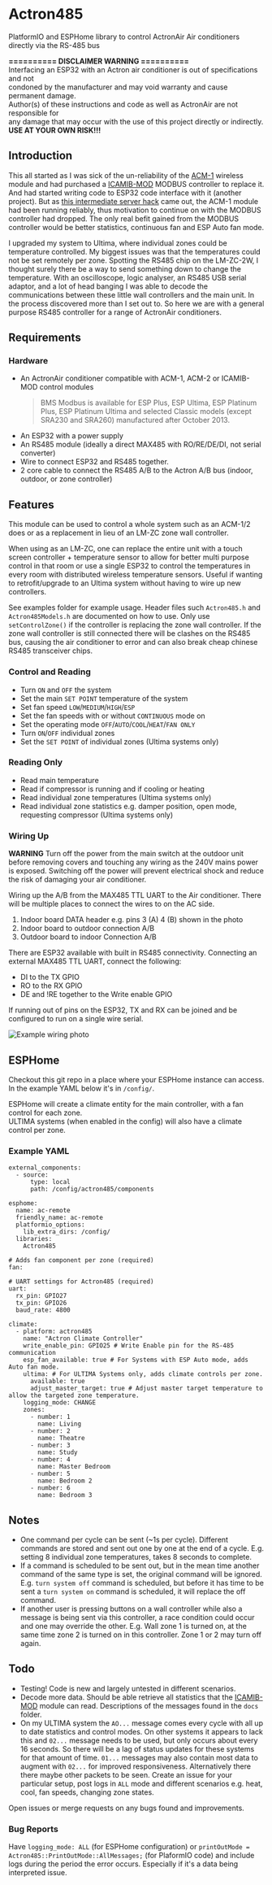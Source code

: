 # Actron485
PlatformIO and ESPHome library to control ActronAir Air conditioners directly via the RS-485 bus

**========== DISCLAIMER WARNING ==========**  
Interfacing an ESP32 with an Actron air conditioner is out of specifications and not    
condoned by the manufacturer and may void warranty and cause permanent damage.   
Author(s) of these instructions and code as well as ActronAir are not responsible for   
any damage that may occur with the use of this project directly or indirectly.   
**USE AT YOUR OWN RISK!!!**

## Introduction
This all started as I was sick of the un-reliability of the [ACM-1](https://www.manualslib.com/manual/1654680/Actronair-Acm-1.html) wireless module and had purchased a [ICAMIB-MOD](https://actronair.com.au/wp-content/uploads/2020/12/9590-3012-ICAMIB-MOD-Installation-and-Comm-Guide.pdf) MODBUS controller to replace it. And had started writing code to ESP32 code interface with it (another project). But as [this intermediate server hack](https://blog.mikejmcguire.com/2018/12/19/actronconnect-and-home-assistant/) came out, the ACM-1 module had been running reliably, thus motivation to continue on with the MODBUS controller had dropped. The only real befit gained from the MODBUS controller would be better statistics, continuous fan and ESP Auto fan mode.

I upgraded my system to Ultima, where individual zones could be temperature controlled. My biggest issues was that the temperatures could not be set remotely per zone. Spotting the RS485 chip on the LM-ZC-2W, I thought surely there be a way to send something down to change the temperature. With an oscilloscope, logic analyser, an RS485 USB serial adaptor, and a lot of head banging I was able to decode the communications between these little wall controllers and the main unit. In the process discovered more than I set out to. So here we are with a general purpose RS485 controller for a range of ActronAir conditioners.

## Requirements
### Hardware
* An ActronAir conditioner compatible with ACM-1, ACM-2 or ICAMIB-MOD control modules
   > BMS Modbus is available for ESP Plus, ESP Ultima, ESP Platinum Plus, ESP Platinum Ultima and selected Classic models (except SRA230 and SRA260) manufactured after October 2013.
* An ESP32 with a power supply
* An RS485 module (ideally a direct MAX485 with RO/RE/DE/DI, not serial converter)
* Wire to connect ESP32 and RS485 together.
* 2 core cable to connect the RS485 A/B to the Actron A/B bus (indoor, outdoor, or zone controller)

## Features

This module can be used to control a whole system such as an ACM-1/2 does or as a replacement in lieu of an LM-ZC zone wall controller. 

When using as an LM-ZC, one can replace the entire unit with a touch screen controller + temperature sensor to allow for better multi purpose control in that room or use a single ESP32 to control the temperatures in every room with distributed wireless temperature sensors. Useful if wanting to retrofit/upgrade to an Ultima system without having to wire up new controllers.

See examples folder for example usage. Header files such `Actron485.h` and `Actron485Models.h` are documented on how to use. Only use `setControlZone()` if the controller is replacing the zone wall controller. If the zone wall controller is still connected there will be clashes on the RS485 bus, causing the air conditioner to error and can also break cheap chinese RS485 transceiver chips.

### Control and Reading
* Turn `ON` and `OFF` the system
* Set the main `SET POINT` temperature of the system
* Set fan speed `LOW`/`MEDIUM`/`HIGH`/`ESP`
* Set the fan speeds with or without `CONTINUOUS` mode on
* Set the operating mode `OFF`/`AUTO`/`COOL`/`HEAT`/`FAN ONLY`
* Turn `ON`/`OFF` individual zones
* Set the `SET POINT` of individual zones (Ultima systems only)

### Reading Only
* Read main temperature 
* Read if compressor is running and if cooling or heating
* Read individual zone temperatures (Ultima systems only)
* Read individual zone statistics e.g. damper position, open mode, requesting compressor (Ultima systems only)

### Wiring Up

**WARNING** Turn off the power from the main switch at the outdoor unit before removing covers and touching any wiring as the 240V mains power is exposed. Switching off the power will prevent electrical shock and reduce the risk of damaging your air conditioner.

Wiring up the A/B from the MAX485 TTL UART to the Air conditioner. There will be multiple places to connect the wires to on the AC side.
1. Indoor board DATA header e.g. pins 3 (A) 4 (B) shown in the photo
2. Indoor board to outdoor connection A/B
3. Outdoor board to indoor Connection A/B

There are ESP32 available with built in RS485 connectivity. Connecting an external MAX485 TTL UART, connect the following:
* DI to the TX GPIO
* RO to the RX GPIO
* DE and !RE together to the Write enable GPIO

If running out of pins on the ESP32, TX and RX can be joined and be configured to run on a single wire serial.

![Example wiring photo](./assets/wiring-example-remote.jpg "Example wiring diagram")

## ESPHome
Checkout this git repo in a place where your ESPHome instance can access. In the example YAML below it's in `/config/`.

ESPHome will create a climate entity for the main controller, with a fan control for each zone.    
ULTIMA systems (when enabled in the config) will also have a climate control per zone.

### Example YAML

```
external_components:
  - source:
      type: local
      path: /config/actron485/components

esphome:
  name: ac-remote
  friendly_name: ac-remote
  platformio_options:
    lib_extra_dirs: /config/
  libraries:
    Actron485
  
# Adds fan component per zone (required)
fan:

# UART settings for Actron485 (required)
uart:
  rx_pin: GPIO27 
  tx_pin: GPIO26 
  baud_rate: 4800

climate:
  - platform: actron485
    name: "Actron Climate Controller"
    write_enable_pin: GPIO25 # Write Enable pin for the RS-485 communication
    esp_fan_available: true # For Systems with ESP Auto mode, adds Auto fan mode.
    ultima: # For ULTIMA Systems only, adds climate controls per zone.
      available: true
      adjust_master_target: true # Adjust master target temperature to allow the targeted zone temperature.
    logging_mode: CHANGE
    zones:
      - number: 1
        name: Living
      - number: 2
        name: Theatre
      - number: 3
        name: Study
      - number: 4
        name: Master Bedroom
      - number: 5
        name: Bedroom 2
      - number: 6
        name: Bedroom 3
```

## Notes
* One command per cycle can be sent (~1s per cycle). Different commands are stored and sent out one by one at the end of a cycle. E.g. setting 8 individual zone temperatures, takes 8 seconds to complete.
* If a command is scheduled to be sent out, but in the mean time another command of the same type is set, the original command will be ignored. E.g. `turn system off` command is scheduled, but before it has time to be sent a `turn system on` command is scheduled, it will replace the off command.
* If another user is pressing buttons on a wall controller while also a message is being sent via this controller, a race condition could occur and one may override the other. E.g. Wall zone 1 is turned on, at the same time zone 2 is turned on in this controller. Zone 1 or 2 may turn off again.

## Todo
* Testing! Code is new and largely untested in different scenarios.
* Decode more data. Should be able retrieve all statistics that the [ICAMIB-MOD](https://actronair.com.au/wp-content/uploads/2020/12/9590-3012-ICAMIB-MOD-Installation-and-Comm-Guide.pdf) module can read. Descriptions of the messages found in the `docs` folder.
* On my ULTIMA system the `AO...` message comes every cycle with all up to date statistics and control modes. On other systems it appears to lack this and `02...` message needs to be used, but only occurs about every 16 seconds. So there will be a lag of status updates for these systems for that amount of time. `01...` messages may also contain most data to augment with `02...` for improved responsiveness. Alternatively there there maybe other packets to be seen. Create an issue for your particular setup, post logs in `ALL` mode and different scenarios e.g. heat, cool, fan speeds, changing zone states.

Open issues or merge requests on any bugs found and improvements.

### Bug Reports

Have `logging_mode: ALL` (for ESPHome configuration) or `printOutMode = Actron485::PrintOutMode::AllMessages;` (for PlaformIO code) and include logs during the period the error occurs. Especially if it's a data being interpreted issue.
